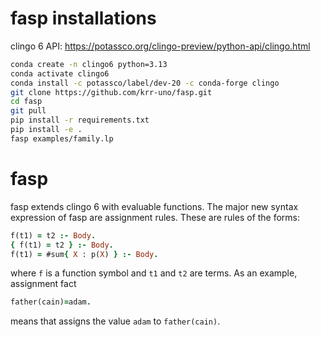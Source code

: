 # fasp installations

clingo 6 API: https://potassco.org/clingo-preview/python-api/clingo.html

```bash
conda create -n clingo6 python=3.13
conda activate clingo6
conda install -c potassco/label/dev-20 -c conda-forge clingo
git clone https://github.com/krr-uno/fasp.git
cd fasp
git pull
pip install -r requirements.txt
pip install -e .
fasp examples/family.lp
```

# fasp

fasp extends clingo 6 with evaluable functions. The major new syntax expression of fasp are assignment rules.
These are rules of the forms:
```prolog
f(t1) = t2 :- Body.
{ f(t1) = t2 } :- Body.
f(t1) = #sum{ X : p(X) } :- Body.
```
where ```f``` is a function symbol and ```t1``` and ```t2``` are terms.
As an example, assignment fact 
```prolog
father(cain)=adam.
```
means that assigns the value ```adam``` to ```father(cain)```.


